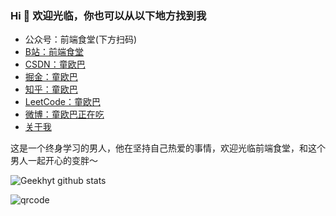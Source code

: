 ### Hi 👋 欢迎光临，你也可以从以下地方找到我

- 公众号：前端食堂(下方扫码)
- [B站：前端食堂](https://space.bilibili.com/161753278)
- [CSDN：童欧巴](https://blog.csdn.net/weixin_37352936)
- [掘金：童欧巴](https://juejin.im/user/5a2de8a8f265da4320032fc4/posts/)
- [知乎：童欧巴](https://www.zhihu.com/people/huo-yi-tong-98/)
- [LeetCode：童欧巴](https://leetcode-cn.com/u/tongobama/)
- [微博：童欧巴正在吃](https://www.weibo.com/2771284557/)
- [关于我](https://hungryturbo.com/about/)

这是一个终身学习的男人，他在坚持自己热爱的事情，欢迎光临前端食堂，和这个男人一起开心的变胖～

![Geekhyt github stats](https://github-readme-stats.vercel.app/api?username=Geekhyt&show_icons=true)

![qrcode](https://github.com/Geekhyt/front-end-canteen/blob/master/images/new-qrcode.jpg)

